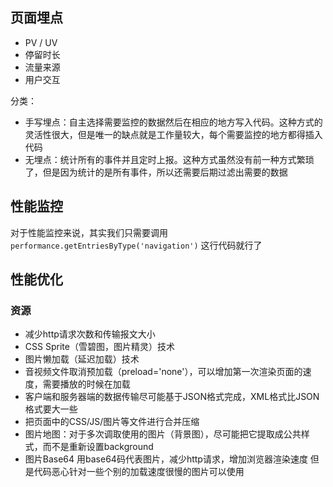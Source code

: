 ## 页面埋点
- PV / UV
- 停留时长 
- 流量来源
- 用户交互

分类：
- 手写埋点：自主选择需要监控的数据然后在相应的地方写入代码。这种方式的灵活性很大，但是唯一的缺点就是工作量较大，每个需要监控的地方都得插入代码
- 无埋点：统计所有的事件并且定时上报。这种方式虽然没有前一种方式繁琐了，但是因为统计的是所有事件，所以还需要后期过滤出需要的数据
 
## 性能监控
对于性能监控来说，其实我们只需要调用 `performance.getEntriesByType('navigation')` 这行代码就行了

## 性能优化

### 资源

- 减少http请求次数和传输报文大小
- CSS Sprite（雪碧图，图片精灵）技术
- 图片懒加载（延迟加载）技术
- 音视频文件取消预加载（preload='none'），可以增加第一次渲染页面的速度，需要播放的时候在加载
- 客户端和服务器端的数据传输尽可能基于JSON格式完成，XML格式比JSON格式要大一些
- 把页面中的CSS/JS/图片等文件进行合并压缩
- 图片地图：对于多次调取使用的图片（背景图），尽可能把它提取成公共样式，而不是重新设置background
- 图片Base64 用base64码代表图片，减少http请求，增加浏览器渲染速度 但是代码恶心针对一些个别的加载速度很慢的图片可以使用
